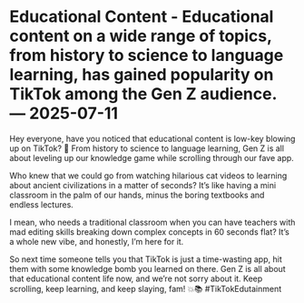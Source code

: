 # Educational Content - Educational content on a wide range of topics, from history to science to language learning, has gained popularity on TikTok among the Gen Z audience. — 2025-07-11

Hey everyone, have you noticed that educational content is low-key blowing up on TikTok? 🤯 From history to science to language learning, Gen Z is all about leveling up our knowledge game while scrolling through our fave app.

Who knew that we could go from watching hilarious cat videos to learning about ancient civilizations in a matter of seconds? It’s like having a mini classroom in the palm of our hands, minus the boring textbooks and endless lectures.

I mean, who needs a traditional classroom when you can have teachers with mad editing skills breaking down complex concepts in 60 seconds flat? It’s a whole new vibe, and honestly, I’m here for it.

So next time someone tells you that TikTok is just a time-wasting app, hit them with some knowledge bomb you learned on there. Gen Z is all about that educational content life now, and we’re not sorry about it. Keep scrolling, keep learning, and keep slaying, fam! 💥📚 #TikTokEdutainment